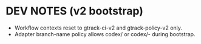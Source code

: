 # DEV NOTES (v2 bootstrap)
- Workflow contexts reset to gtrack-ci-v2 and gtrack-policy-v2 only.
- Adapter branch-name policy allows codex/<task> or codex/<task>-<yyyymmddHHMM> during bootstrap.
